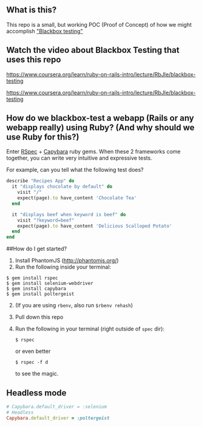 ## What is this?

This repo is a small, but working POC (Proof of Concept) of how we might accomplish ["Blackbox testing"](https://en.wikipedia.org/wiki/Black-box_testing)

## Watch the video about Blackbox Testing that uses this repo

https://www.coursera.org/learn/ruby-on-rails-intro/lecture/RbJIe/blackbox-testing

https://www.coursera.org/learn/ruby-on-rails-intro/lecture/RbJIe/blackbox-testing

## How do we blackbox-test a webapp (Rails or any webapp really) using Ruby? (And why should we use Ruby for this?)

Enter [RSpec](https://relishapp.com/rspec/docs/gettingstarted) + [Capybara](https://github.com/jnicklas/capybara) ruby gems. When these 2 frameworks come together, you can write very intuitive and expressive tests. 

For example, can you tell what the following test does?

```ruby
describe "Recipes App" do
  it "displays chocolate by default" do
    visit "/"
    expect(page).to have_content 'Chocolate Tea'
  end

  it "displays beef when keyword is beef" do
    visit "?keyword=beef"
    expect(page).to have_content 'Delicious Scalloped Potato'  	
  end
end
```  

##How do I get started?

1. Install PhantomJS (http://phantomjs.org/)
2. Run the following inside your terminal:

  ```shell
  $ gem install rspec
  $ gem install selenium-webdriver
  $ gem install capybara
  $ gem install poltergeist
  ```
2. (If you are using `rbenv`, also run `$rbenv rehash`)  
3. Pull down this repo
4. Run the following in your terminal (right outside of `spec` dir):

   ```shell
   $ rspec
   ```

   or even better

   ```shell
   $ rspec -f d
   ```

   to see the magic.

## Headless mode

```ruby
# Capybara.default_driver = :selenium
# Headless
Capybara.default_driver = :poltergeist
```
